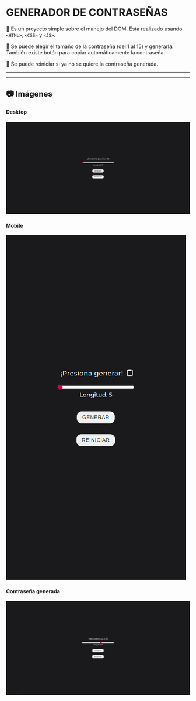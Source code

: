 # GENERADOR DE CONTRASEÑAS

:pushpin: Es un proyecto simple sobre el manejo del DOM. Esta realizado usando `<HTML>`, `<CSS>` y `<JS>`.

:pushpin: Se puede elegir el tamaño de la contraseña (del 1 al 15) y generarla. También existe botón para copiar automáticamente
la contraseña.

:pushpin: Se puede reiniciar si ya no se quiere la contraseña generada.

---

___

## :camera: Imágenes

#### Desktop

![Vista Desktop](./readme-images/desktop.PNG "Desktop")

#### Mobile

![Vista Mobile](./readme-images/mobile.PNG "Mobile")

#### Contraseña generada

![Contraseña generada](./readme-images/pass.PNG "Contraseña generada")
